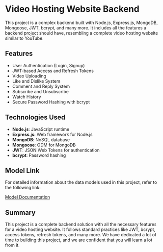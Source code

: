 # Video Hosting Website Backend

This project is a complex backend built with Node.js, Express.js, MongoDB, Mongoose, JWT, bcrypt, and many more. It includes all the features a backend project should have, resembling a complete video hosting website similar to YouTube.

## Features

- User Authentication (Login, Signup)
- JWT-based Access and Refresh Tokens
- Video Uploading
- Like and Dislike System
- Comment and Reply System
- Subscribe and Unsubscribe
- Watch History
- Secure Password Hashing with bcrypt

## Technologies Used

- **Node.js**: JavaScript runtime
- **Express.js**: Web framework for Node.js
- **MongoDB**: NoSQL database
- **Mongoose**: ODM for MongoDB
- **JWT**: JSON Web Tokens for authentication
- **bcrypt**: Password hashing

## Model Link

For detailed information about the data models used in this project, refer to the following link:

[Model Documentation](https://app.eraser.io/workspace/QRPcnGm75FlUypLqT0fl?origin=share)

## Summary

This project is a complete backend solution with all the necessary features for a video hosting website. It follows standard practices like JWT, bcrypt, access tokens, refresh tokens, and many more. We have dedicated a lot of time to building this project, and we are confident that you will learn a lot from it.


